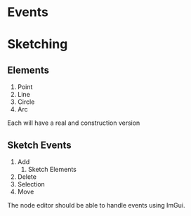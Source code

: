 # Events



# Sketching

## Elements

1) Point
2) Line
3) Circle
4) Arc

Each will have a real and construction version
   


## Sketch Events

1) Add
   1) Sketch Elements
2) Delete
3) Selection
4) Move

The node editor should be able to handle events using ImGui.  

